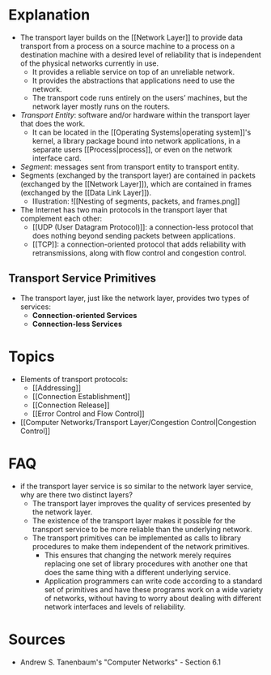 # Explanation
- The transport layer builds on the [[Network Layer]] to provide data transport from a process on a source machine to a process on a destination machine with a desired level of reliability that is independent of the physical networks currently in use.
	- It provides a reliable service on top of an unreliable network.
	- It provides the abstractions that applications need to use the network.
	- The transport code runs entirely on the users’ machines, but the network layer mostly runs on the routers.
- *Transport Entity*: software and/or hardware within the transport layer that does the work.
	- It can be located in the [[Operating Systems|operating system]]'s kernel, a library package bound into network applications, in a separate users [[Process|process]], or even on the network interface card.
- *Segment*: messages sent from transport entity to transport entity.
- Segments (exchanged by the transport layer) are contained in packets (exchanged by the [[Network Layer]]), which are contained in frames (exchanged by the [[Data Link Layer]]).
	- Illustration: ![[Nesting of segments, packets, and frames.png]]
- The Internet has two main protocols in the transport layer that complement each other:
	- [[UDP (User Datagram Protocol)]]: a connection-less protocol that does nothing beyond sending packets between applications.
	- [[TCP]]: a connection-oriented protocol that adds reliability with retransmissions, along with flow control and congestion control.

## Transport Service Primitives
- The transport layer, just like the network layer, provides two types of services:
	- **Connection-oriented Services**
	- **Connection-less Services**

# Topics
- Elements of transport protocols:
	- [[Addressing]]
	- [[Connection Establishment]]
	- [[Connection Release]]
	- [[Error Control and Flow Control]]
- [[Computer Networks/Transport Layer/Congestion Control|Congestion Control]]

# FAQ
- if the transport layer service is so similar to the network layer service, why are there two distinct layers?
	- The transport layer improves the quality of services presented by the network layer.
	- The existence of the transport layer makes it possible for the transport service to be more reliable than the underlying network.
	- The transport primitives can be implemented as calls to library procedures to make them independent of the network primitives.
		- This ensures that changing the network merely requires replacing one set of library procedures with another one that does the same thing with a different underlying service.
		- Application programmers can write code according to a standard set of primitives and have these programs work on a wide variety of networks, without having to worry about dealing with different network interfaces and levels of reliability.

# Sources
- Andrew S. Tanenbaum's "Computer Networks" - Section 6.1
